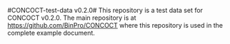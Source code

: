 #CONCOCT-test-data v0.2.0#
This repository is a test data set for CONCOCT v0.2.0. The main repository is at
https://github.com/BinPro/CONCOCT where this repository is used in the complete example document.
